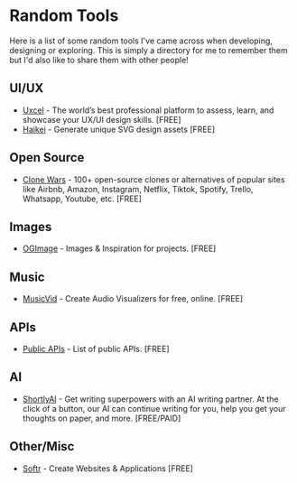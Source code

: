 # Random Tools
Here is a list of some random tools I've came across when developing, designing or exploring. This is simply a directory for me to remember them but I'd also like to share them with other people!

## UI/UX

* [Uxcel](https://uxcel.com/) - The world’s best professional platform to assess, learn, and showcase your UX/UI design skills. [FREE]
* [Haikei](https://haikei.app/) - Generate unique SVG design assets [FREE]

## Open Source

* [Clone Wars](https://gourav.io/clone-wars) - 100+ open-source clones or alternatives of popular sites like Airbnb, Amazon, Instagram, Netflix, Tiktok, Spotify, Trello, Whatsapp, Youtube, etc. [FREE]

## Images

* [OGImage](https://www.ogimage.gallery/) - Images & Inspiration for projects. [FREE]

## Music

* [MusicVid](https://musicvid.org/) - Create Audio Visualizers for free, online. [FREE]


## APIs

* [Public APIs](https://publicapis.sznm.dev/all) - List of public APIs. [FREE]

## AI

* [ShortlyAI](https://shortlyai.com/) - Get writing superpowers with an AI writing partner. At the click of a button, our AI can continue writing for you, help you get your thoughts on paper, and more. [FREE/PAID]


## Other/Misc

* [Softr](https://www.softr.io/) - Create Websites & Applications [FREE]
